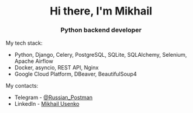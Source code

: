 <h1 align="center">Hi there, I'm Mikhail

<h3 align="center">Python backend developer</h3>


My tech stack:

- Python, Django, Celery, PostgreSQL, SQLite, SQLAlchemy, Selenium, Apache Airflow
- Docker, asyncio, REST API, Nginx
- Google Cloud Platform, DBeaver, BeautifulSoup4

My contacts:

- Telegram - <a href="https://t.me/Russian_Postman" target="_blank">@Russian_Postman</a> 
- LinkedIn - <a href="https://www.linkedin.com/in/михаил-усенко-12b025274/" target="_blank">Mikhail Usenko</a> 

